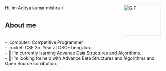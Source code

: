 <!-- ## Hi, I'm Aditya kumar mishra ⚡ -->


 Hi, im Aditya kumar mishra ⚡<img align="right" width="120" height="100" alt="GIF" src="https://media.giphy.com/media/bcKmIWkUMCjVm/giphy.gif">




## About me
<br>
- :computer: Competitive Programmer<br>
- :rocket: CSE 3rd Year at DSCE bengaluru<br>
- 🌱 I’m currently learning Advance Data Structures and Algorithms.<br> 
- 🤔 I’m looking for help with Advance Data Structures and Algorithms and Open Source contibution.<br>
<br><br><br>
